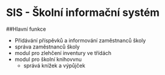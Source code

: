 # SIS - Školní informační systém

##Hlavní funkce

- Přidávání příspěvků a informování zaměstnanců školy
- správa zaměstnanců školy
- modul pro zlehčení inventury ve třídách
- modul pro školní knihovvnu
  - správá knížek a výpůjček 
